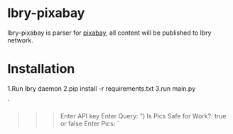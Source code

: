 # lbry-pixabay

lbry-pixabay is parser for [pixabay](https://pixabay.com/), all content will be published to lbry network.

# Installation
1.Run lbry daemon
2.pip install -r requirements.txt
3.run main.py

`

>>>Enter API key 
>>>Enter Query: ")
>>>Is Pics Safe for Work?: true or false
>>>Enter Pics:
`
